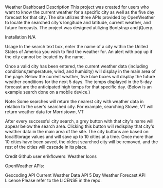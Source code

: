 
Weather Dashboard
Description
This project was created for users who want to know the current weather for a specific city as well as the five day forecast for that city. The site utilizes three APIs provided by OpenWeather to locate the searched city's longitude and latitude, current weather, and future forecasts. The project was designed utilizing Bootstrap and jQuery.

Installation
N/A

Usage
In the search text box, enter the name of a city within the United States of America you wish to find the weather for. An alert with pop up if the city cannot be located by the name.

Once a valid city has been entered, the current weather data (including conditions,temperature, wind, and humidity) will display in the main area of the page. Below the current weather, five blue boxes will display the future weather conditions for the next 5 days. The temps displayed in the 5-day forecast are the anticipated high temps for that specific day. (Below is an example search done on a mobile device.)

Note: Some searches will return the nearest city with weather data in relation to the user's searched city. For example, searching Stowe, VT will return weather data for Morristown, VT

After every successful city search, a grey button with that city's name will appear below the search area. Clicking this button will redisplay that city's weather data in the main area of the site. The city buttons are based on localStorage values and will save up to 10 cities at a time. Once more than 10 cities have been saved, the oldest searched city will be removed, and the rest of the cities will cascade in its place.

Credit
Github user erikflowers: Weather Icons

OpenWeather APIs:

Geocoding API
Current Weather Data API
5 Day Weather Forecast API
License
Please refer to the LICENSE in the repo.
